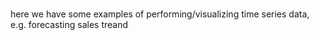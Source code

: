 ### 
here we have some examples of performing/visualizing time series data, e.g. forecasting sales treand
